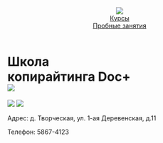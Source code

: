 <html>
    <head>
        <title>BitMarket</title>
        <link rel="stylesheet" href="style.css">
    </head>
        <body>
        <header>
            <div class="logo">
                <img src="/uploads/2020/12/folder-303891_1280_0_1606895367.png"/>
            </div>
            <div  class="courses">
                <a href="">Курсы</a>
            </div>
            <div class="trial_lessons">
                <a  href="">Пробные занятия</a>
            </div>
        </header>
        <main>
            <h1>Школа <br/>копирайтинга Doc+<br/><img src="/uploads/2020/12/list-2389219_1280_0_1606895367.png"/></h1>
            <section class="gallery">
                <img src="/uploads/2020/12/gui-2457113_1280_0_1606895367.png"/>
                <img src="/uploads/2020/12/word-cloud-679937_1280_0_1606895368.png"/>
            </section>
        </main>
        <footer>
            <p>Адрес: д. Творческая, ул. 1-ая Деревенская, д.11</p>
            <p>Телефон: 5867-4123</p>
        </footer>
    </body>
</html>
